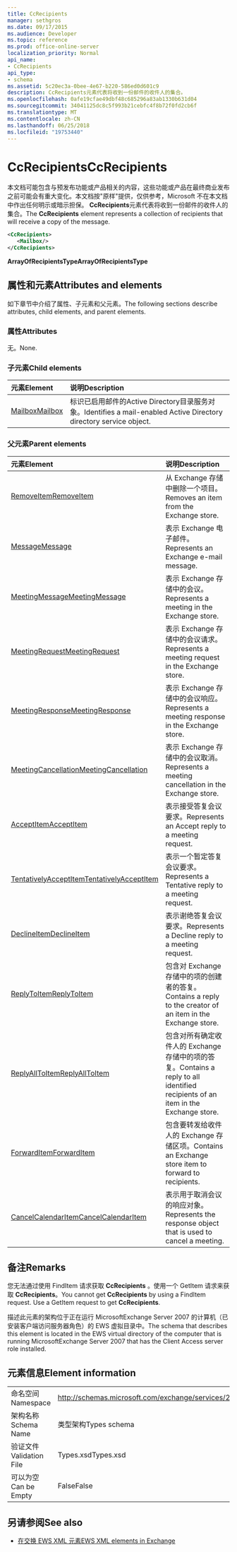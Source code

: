 ```yaml
---
title: CcRecipients
manager: sethgros
ms.date: 09/17/2015
ms.audience: Developer
ms.topic: reference
ms.prod: office-online-server
localization_priority: Normal
api_name:
- CcRecipients
api_type:
- schema
ms.assetid: 5c20ec3a-0bee-4e67-b220-586ed0d601c9
description: CcRecipients元素代表将收到一份邮件的收件人的集合。
ms.openlocfilehash: 0afe19cfae49dbf48c685296a83ab1330b631d04
ms.sourcegitcommit: 34041125dc8c5f993b21cebfc4f8b72f0fd2cb6f
ms.translationtype: MT
ms.contentlocale: zh-CN
ms.lasthandoff: 06/25/2018
ms.locfileid: "19753440"
---
```

# <a name="ccrecipients"></a><span data-ttu-id="42715-103">CcRecipients</span><span class="sxs-lookup"><span data-stu-id="42715-103">CcRecipients</span></span>

<span data-ttu-id="42715-104">本文档可能包含与预发布功能或产品相关的内容，这些功能或产品在最终商业发布之前可能会有重大变化。本文档按"原样"提供，仅供参考，Microsoft 不在本文档中作出任何明示或暗示担保。 **CcRecipients**元素代表将收到一份邮件的收件人的集合。</span><span class="sxs-lookup"><span data-stu-id="42715-104">The **CcRecipients** element represents a collection of recipients that will receive a copy of the message.</span></span> 
  
```xml
<CcRecipients>
   <Mailbox/>
</CcRecipients>
```

 <span data-ttu-id="42715-105">**ArrayOfRecipientsType**</span><span class="sxs-lookup"><span data-stu-id="42715-105">**ArrayOfRecipientsType**</span></span>
## <a name="attributes-and-elements"></a><span data-ttu-id="42715-106">属性和元素</span><span class="sxs-lookup"><span data-stu-id="42715-106">Attributes and elements</span></span>

<span data-ttu-id="42715-107">如下章节中介绍了属性、子元素和父元素。</span><span class="sxs-lookup"><span data-stu-id="42715-107">The following sections describe attributes, child elements, and parent elements.</span></span>
  
### <a name="attributes"></a><span data-ttu-id="42715-108">属性</span><span class="sxs-lookup"><span data-stu-id="42715-108">Attributes</span></span>

<span data-ttu-id="42715-109">无。</span><span class="sxs-lookup"><span data-stu-id="42715-109">None.</span></span>
  
### <a name="child-elements"></a><span data-ttu-id="42715-110">子元素</span><span class="sxs-lookup"><span data-stu-id="42715-110">Child elements</span></span>

|<span data-ttu-id="42715-111">**元素**</span><span class="sxs-lookup"><span data-stu-id="42715-111">**Element**</span></span>|<span data-ttu-id="42715-112">**说明**</span><span class="sxs-lookup"><span data-stu-id="42715-112">**Description**</span></span>|
|:-----|:-----|
|[<span data-ttu-id="42715-113">Mailbox</span><span class="sxs-lookup"><span data-stu-id="42715-113">Mailbox</span></span>](mailbox.md) <br/> |<span data-ttu-id="42715-114">标识已启用邮件的Active Directory目录服务对象。</span><span class="sxs-lookup"><span data-stu-id="42715-114">Identifies a mail-enabled Active Directory directory service object.</span></span>  <br/> |
   
### <a name="parent-elements"></a><span data-ttu-id="42715-115">父元素</span><span class="sxs-lookup"><span data-stu-id="42715-115">Parent elements</span></span>

|<span data-ttu-id="42715-116">**元素**</span><span class="sxs-lookup"><span data-stu-id="42715-116">**Element**</span></span>|<span data-ttu-id="42715-117">**说明**</span><span class="sxs-lookup"><span data-stu-id="42715-117">**Description**</span></span>|
|:-----|:-----|
|[<span data-ttu-id="42715-118">RemoveItem</span><span class="sxs-lookup"><span data-stu-id="42715-118">RemoveItem</span></span>](removeitem.md) <br/> |<span data-ttu-id="42715-119">从 Exchange 存储中删除一个项目。</span><span class="sxs-lookup"><span data-stu-id="42715-119">Removes an item from the Exchange store.</span></span>  <br/> |
|[<span data-ttu-id="42715-120">Message</span><span class="sxs-lookup"><span data-stu-id="42715-120">Message</span></span>](message-ex15websvcsotherref.md) <br/> |<span data-ttu-id="42715-121">表示 Exchange 电子邮件。</span><span class="sxs-lookup"><span data-stu-id="42715-121">Represents an Exchange e-mail message.</span></span>  <br/> |
|[<span data-ttu-id="42715-122">MeetingMessage</span><span class="sxs-lookup"><span data-stu-id="42715-122">MeetingMessage</span></span>](meetingmessage.md) <br/> |<span data-ttu-id="42715-123">表示 Exchange 存储中的会议。</span><span class="sxs-lookup"><span data-stu-id="42715-123">Represents a meeting in the Exchange store.</span></span>  <br/> |
|[<span data-ttu-id="42715-124">MeetingRequest</span><span class="sxs-lookup"><span data-stu-id="42715-124">MeetingRequest</span></span>](meetingrequest.md) <br/> |<span data-ttu-id="42715-125">表示 Exchange 存储中的会议请求。</span><span class="sxs-lookup"><span data-stu-id="42715-125">Represents a meeting request in the Exchange store.</span></span>  <br/> |
|[<span data-ttu-id="42715-126">MeetingResponse</span><span class="sxs-lookup"><span data-stu-id="42715-126">MeetingResponse</span></span>](meetingresponse.md) <br/> |<span data-ttu-id="42715-127">表示 Exchange 存储中的会议响应。</span><span class="sxs-lookup"><span data-stu-id="42715-127">Represents a meeting response in the Exchange store.</span></span>  <br/> |
|[<span data-ttu-id="42715-128">MeetingCancellation</span><span class="sxs-lookup"><span data-stu-id="42715-128">MeetingCancellation</span></span>](meetingcancellation.md) <br/> |<span data-ttu-id="42715-129">表示 Exchange 存储中的会议取消。</span><span class="sxs-lookup"><span data-stu-id="42715-129">Represents a meeting cancellation in the Exchange store.</span></span>  <br/> |
|[<span data-ttu-id="42715-130">AcceptItem</span><span class="sxs-lookup"><span data-stu-id="42715-130">AcceptItem</span></span>](acceptitem.md) <br/> |<span data-ttu-id="42715-131">表示接受答复会议要求。</span><span class="sxs-lookup"><span data-stu-id="42715-131">Represents an Accept reply to a meeting request.</span></span>  <br/> |
|[<span data-ttu-id="42715-132">TentativelyAcceptItem</span><span class="sxs-lookup"><span data-stu-id="42715-132">TentativelyAcceptItem</span></span>](tentativelyacceptitem.md) <br/> |<span data-ttu-id="42715-133">表示一个暂定答复会议要求。</span><span class="sxs-lookup"><span data-stu-id="42715-133">Represents a Tentative reply to a meeting request.</span></span>  <br/> |
|[<span data-ttu-id="42715-134">DeclineItem</span><span class="sxs-lookup"><span data-stu-id="42715-134">DeclineItem</span></span>](declineitem.md) <br/> |<span data-ttu-id="42715-135">表示谢绝答复会议要求。</span><span class="sxs-lookup"><span data-stu-id="42715-135">Represents a Decline reply to a meeting request.</span></span>  <br/> |
|[<span data-ttu-id="42715-136">ReplyToItem</span><span class="sxs-lookup"><span data-stu-id="42715-136">ReplyToItem</span></span>](replytoitem.md) <br/> |<span data-ttu-id="42715-137">包含对 Exchange 存储中的项的创建者的答复。</span><span class="sxs-lookup"><span data-stu-id="42715-137">Contains a reply to the creator of an item in the Exchange store.</span></span>  <br/> |
|[<span data-ttu-id="42715-138">ReplyAllToItem</span><span class="sxs-lookup"><span data-stu-id="42715-138">ReplyAllToItem</span></span>](replyalltoitem.md) <br/> |<span data-ttu-id="42715-139">包含对所有确定收件人的 Exchange 存储中的项的答复。</span><span class="sxs-lookup"><span data-stu-id="42715-139">Contains a reply to all identified recipients of an item in the Exchange store.</span></span>  <br/> |
|[<span data-ttu-id="42715-140">ForwardItem</span><span class="sxs-lookup"><span data-stu-id="42715-140">ForwardItem</span></span>](forwarditem.md) <br/> |<span data-ttu-id="42715-141">包含要转发给收件人的 Exchange 存储区项。</span><span class="sxs-lookup"><span data-stu-id="42715-141">Contains an Exchange store item to forward to recipients.</span></span>  <br/> |
|[<span data-ttu-id="42715-142">CancelCalendarItem</span><span class="sxs-lookup"><span data-stu-id="42715-142">CancelCalendarItem</span></span>](cancelcalendaritem.md) <br/> |<span data-ttu-id="42715-143">表示用于取消会议的响应对象。</span><span class="sxs-lookup"><span data-stu-id="42715-143">Represents the response object that is used to cancel a meeting.</span></span>  <br/> |
   
## <a name="remarks"></a><span data-ttu-id="42715-144">备注</span><span class="sxs-lookup"><span data-stu-id="42715-144">Remarks</span></span>

<span data-ttu-id="42715-p101">您无法通过使用 FindItem 请求获取 **CcRecipients** 。使用一个 GetItem 请求来获取 **CcRecipients**。</span><span class="sxs-lookup"><span data-stu-id="42715-p101">You cannot get **CcRecipients** by using a FindItem request. Use a GetItem request to get **CcRecipients**.</span></span>
  
<span data-ttu-id="42715-147">描述此元素的架构位于正在运行 MicrosoftExchange Server 2007 的计算机（已安装客户端访问服务器角色）的 EWS 虚拟目录中。</span><span class="sxs-lookup"><span data-stu-id="42715-147">The schema that describes this element is located in the EWS virtual directory of the computer that is running MicrosoftExchange Server 2007 that has the Client Access server role installed.</span></span>
  
## <a name="element-information"></a><span data-ttu-id="42715-148">元素信息</span><span class="sxs-lookup"><span data-stu-id="42715-148">Element information</span></span>

|||
|:-----|:-----|
|<span data-ttu-id="42715-149">命名空间</span><span class="sxs-lookup"><span data-stu-id="42715-149">Namespace</span></span>  <br/> |http://schemas.microsoft.com/exchange/services/2006/types  <br/> |
|<span data-ttu-id="42715-150">架构名称</span><span class="sxs-lookup"><span data-stu-id="42715-150">Schema Name</span></span>  <br/> |<span data-ttu-id="42715-151">类型架构</span><span class="sxs-lookup"><span data-stu-id="42715-151">Types schema</span></span>  <br/> |
|<span data-ttu-id="42715-152">验证文件</span><span class="sxs-lookup"><span data-stu-id="42715-152">Validation File</span></span>  <br/> |<span data-ttu-id="42715-153">Types.xsd</span><span class="sxs-lookup"><span data-stu-id="42715-153">Types.xsd</span></span>  <br/> |
|<span data-ttu-id="42715-154">可以为空</span><span class="sxs-lookup"><span data-stu-id="42715-154">Can be Empty</span></span>  <br/> |<span data-ttu-id="42715-155">False</span><span class="sxs-lookup"><span data-stu-id="42715-155">False</span></span>  <br/> |
   
## <a name="see-also"></a><span data-ttu-id="42715-156">另请参阅</span><span class="sxs-lookup"><span data-stu-id="42715-156">See also</span></span>



- [<span data-ttu-id="42715-157">在交换 EWS XML 元素</span><span class="sxs-lookup"><span data-stu-id="42715-157">EWS XML elements in Exchange</span></span>](ews-xml-elements-in-exchange.md)

